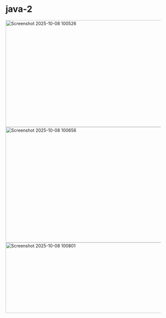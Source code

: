 # java-2
<img width="1912" height="345" alt="Screenshot 2025-10-08 100526" src="https://github.com/user-attachments/assets/859774bd-30c6-4aa8-8b2d-ca716a826338" />
<img width="2029" height="373" alt="Screenshot 2025-10-08 100656" src="https://github.com/user-attachments/assets/5d8921e8-2ac8-4bdf-9331-fe4acbfbdd9b" />
<img width="1939" height="228" alt="Screenshot 2025-10-08 100801" src="https://github.com/user-attachments/assets/f8c3b5dd-9c97-4969-8b38-853e560c557d" />
